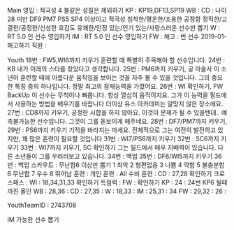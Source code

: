 Main
영입	: 적극성 4 불같은 성질은 제외하기
KP	: KP19,DF13,SP19 
WB  : 
CD	: 나이28 미만 
	  DF9 PM7 PS5 SP4 이상이고
	  적극성 침착한/평온한/조용한 
	  공정함 정직한/고결한/공정한/신성한 
	  호감도 유쾌한/인정 있는/인기 있는/사랑스러운 
	  선수만 뽑기
W	: RT 5.0 인 선수 영입하기 
IM  : RT 5.0 인 선수 영입하기
FW  : 
해고	: 번 선수 2019-01- 해고하기
직원	: 

Youth
18번 : FW5,WI6까지 키우기
    훈련할 때 특별히 주목해야 할 선수입니다.
24번 : KB
   내가 미래의 스타를 찾았다고 생각합니다.
25번 : PM6까지 키우기, 공 마술사
   이 소년이 훈련할 때에 아름다운 움직임을 보이는 것을 자주 볼 수 있을 것입니다. 
   그의 중요한 특징 중의 하나입니다.
   정말 최고의 잠재능력을 가졌어요.
26번 : WI 확인하기, FW BackUp
   이 선수는 무척이나 빠릅니다. 항상 열심히 움직이지요.
   그가 이 능력을 필드에서 사용하는 방법을 배우기를 바랍니다
   더이상 유스 아카데미는 알맞지 않은 장소에요.
27번 : CD8까지 키우기, 
  공정한 시합을 하지 않아요. 이것이 문제가 될 수 있을텐데..
  예측불가능한 선수입니다. 그것이 그를 돋보이게 해주네요.
28번 : DF7/PM7까지 키우기,
29번 : PS6까지 키우기
  기적을 바라지는 마세요. 
  전체적으로 그는 여전히 발전하고 있지만, 꽤 많은 훈련이 필요할 것입니다
31번 : WI7/PS6까지 키우기
32번 : SC6까지 키우기
33번 : WI7까지 키우기, SC 확인하기
  그는 필드에서 매우 지배력이 있습니다. 다른 소년들이 그를 우러러보고 있습니다.
34번 : 백업
35번 : DF6/WI5까지 키우기
36번 : 백업
스카우트 : 무난함6 이상만 뽑기
1 최악
2 형편없음
3 나쁨
4 약함
5 불충분함
6 무난함
7 우수
8 뛰어남
훈련 :
   개인 훈련		: All
   수비 훈련     : CD : 27,28 확인하기
   크로스패스		: WI : 18,34,31,33 확인하기
   득점력		: FW : 확인하기
   KP : 24       : 24번 KP6 될때까진 올인
   WB : 28,36    :
   CD : 27,35    : 
   W  : 18,33    : 
   IM : 25,31    : 34
   FW : 29,32    : 26
      : 

YouthTeamID : 2743708

IM 가능한 선수 뽑기
